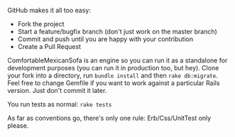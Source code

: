 GitHub makes it all too easy:

* Fork the project
* Start a feature/bugfix branch (don't just work on the master branch)
* Commit and push until you are happy with your contribution
* Create a Pull Request

ComfortableMexicanSofa is an engine so you can run it as a standalone for development purposes (you can run it in production too, but hey). Clone your fork into a directory, run `bundle install` and then `rake db:migrate`. Feel free to change Gemfile if you want to work against a particular Rails version. Just don't commit it later.

You run tests as normal: `rake tests`

As far as conventions go, there's only one rule: Erb/Css/UnitTest only please.